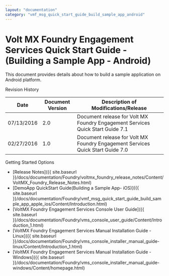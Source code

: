 ```yaml
---
layout: "documentation"
category: "vmf_msg_quick_start_guide_build_sample_app_android"
---
```

                     


# Volt MX Foundry Engagement Services Quick Start Guide - (Building a Sample App - Android)

This document provides details about how to build a sample application on Android platform.

Revision History

  
| **Date** | **Document Version** | **Description of Modifications/Release** |
| --- | --- | --- |
| 07/13/2016 | 2.0 | Document release for Volt MX Foundry Engagement Services Quick Start Guide 7.1 |
| 02/27/2016 | 1.0 | Document release for Volt MX Foundry Engagement Services Quick Start Guide 7.0 |

Getting Started Options

*   [Release Notes]({{ site.baseurl }}/docs/documentation/Foundry/voltmx_foundry_release_notes/Content/VoltMX_Foundry_Release_Notes.html)
*   [DemoApp QuickStart Guide(Building a Sample App- iOS)]({{ site.baseurl }}/docs/documentation/Foundry/vmf_msg_quick_start_guide_build_sample_app_apple_ios/Content/Introduction.html)
*   [VoltMX Foundry Engagement Services Console User Guide]({{ site.baseurl }}/docs/documentation/Foundry/vms_console_user_guide/Content/Introduction_1.html)
*   [VoltMX Foundry Engagement Services Manual Installation Guide - Linux]({{ site.baseurl }}/docs/documentation/Foundry/vms_console_installer_manual_guide-linux/Content/Introduction_1.html)
*   [VoltMX Foundry Engagement Services Manual Installation Guide - Windows]({{ site.baseurl }}/docs/documentation/Foundry/vms_console_installer_manual_guide-windows/Content/homepage.html)
